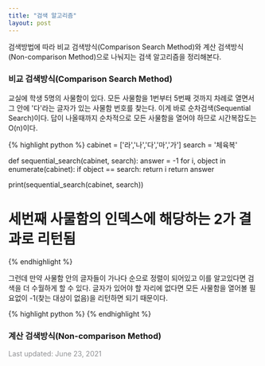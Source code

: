 ```yaml
---
title: "검색 알고리즘"
layout: post
---
```


검색방법에 따라 비교 검색방식(Comparison Search Method)와 계산 검색방식(Non-comparison Method)으로 나눠지는 검색 알고리즘을 정리해본다.


### 비교 검색방식(Comparison Search Method)

교실에 학생 5명의 사물함이 있다. 모든 사물함을 1번부터 5번째 것까지 차례로 열면서 그 안에 '다'라는 글자가 있는 사물함 번호를 찾는다. 이게 바로 순차검색(Sequential Search)이다. 답이 나올때까지 순차적으로 모든 사물함을 열어야 하므로 시간복잡도는 O(n)이다.

{% highlight python %}
cabinet = ['라','나','다','마','가']
search = '체육복'

def sequential_search(cabinet, search):
  answer = -1
  for i, object in enumerate(cabinet):
    if object == search:
        return i
  return answer
  
print(sequential_search(cabinet, search))
# 세번째 사물함의 인덱스에 해당하는 2가 결과로 리턴됨
{% endhighlight %}

그런데 만약 사물함 안의 글자들이 가나다 순으로 정렬이 되어있고 이를 알고있다면 검색을 더 수월하게 할 수 있다. 글자가 있어야 할 자리에 없다면 모든 사물함을 열어볼 필요없이 -1(찾는 대상이 없음)을 리턴하면 되기 때문이다.

{% highlight python %}
{% endhighlight %}


### 계산 검색방식(Non-comparison Method)



<font color='#909194'>Last updated: June 23, 2021</font>